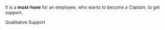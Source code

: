 It is a **must-have** for an employee, who wants to become a *Captain*, to get support.

Qualitative Support

